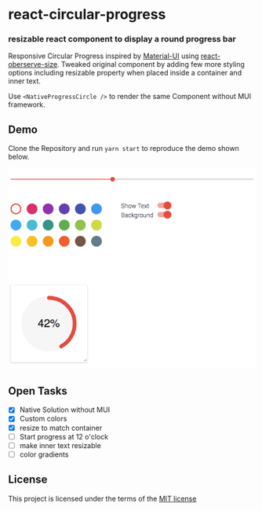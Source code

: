 # react-circular-progress
### resizable react component to display a round progress bar

Responsive Circular Progress inspired by [Material-UI](http://www.material-ui.com/) using [react-oberserve-size](https://github.com/oberonamsterdam/react-observe-size). Tweaked original component by adding few more styling options including resizable property when placed inside a container and inner text.

Use ```<NativeProgressCircle />``` to render the same Component without MUI framework.

## Demo

Clone the Repository and run ```yarn start``` to reproduce the demo shown below.

![screenshot](https://github.com/Fuasmattn/react-circular-progress/blob/master/src/screenshot.png )

## Open Tasks

- [x] Native Solution without MUI
- [x] Custom colors
- [x] resize to match container
- [ ] Start progress at 12 o'clock
- [ ] make inner text resizable
- [ ] color gradients

## License

This project is licensed under the terms of the [MIT license](https://github.com/Fuasmattn/react-circular-progress/blob/master/LICENSE)
